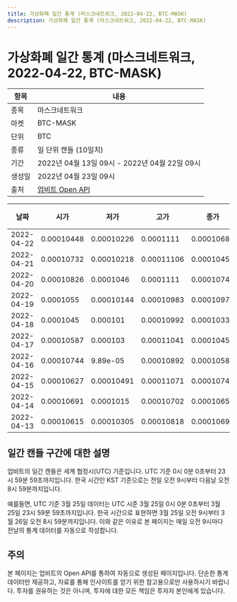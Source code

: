 ```yaml
---
title: 가상화폐 일간 통계 (마스크네트워크, 2022-04-22, BTC-MASK)
description: 가상화폐 일간 통계 (마스크네트워크, 2022-04-22, BTC-MASK)
---
```



가상화폐 일간 통계 (마스크네트워크, 2022-04-22, BTC-MASK)
===

|항목|내용|
|--|--|
|종목|마스크네트워크|
|마켓|BTC-MASK|
|단위|BTC|
|종류|일 단위 캔들 (10일치)|
|기간|2022년 04월 13일 09시 - 2022년 04월 22일 09시|
|생성일|2022년 04월 23일 09시|
|출처|[업비트 Open API](https://docs.upbit.com)|


|날짜|시가|저가|고가|종가|비고|
|--|--|--|--|--|--|
|2022-04-22|0.00010448|0.00010226|0.0001111|0.00010689|    |
|2022-04-21|0.00010732|0.00010218|0.00011106|0.00010453|    |
|2022-04-20|0.00010826|0.0001046|0.0001111|0.00010741|    |
|2022-04-19|0.0001055|0.00010144|0.00010983|0.00010979|    |
|2022-04-18|0.0001045|0.000101|0.00010992|0.00010332|    |
|2022-04-17|0.00010587|0.000103|0.00011041|0.00010451|    |
|2022-04-16|0.00010744|9.89e-05|0.00010892|0.00010586|    |
|2022-04-15|0.00010627|0.00010491|0.00011071|0.00010744|    |
|2022-04-14|0.00010691|0.0001015|0.00010702|0.00010653|    |
|2022-04-13|0.00010615|0.00010305|0.00010818|0.00010696|    |


일간 캔들 구간에 대한 설명
---


업비트의 일간 캔들은 세계 협정시(UTC) 기준입니다. 
UTC 기준 0시 0분 0초부터 23시 59분 59초까지입니다. 
한국 시간인 KST 기준으로는 전일 오전 9시부터 다음날 오전 8시 59분까지입니다. 


예를들면, UTC 기준 3월 25일 데이터는 UTC 시준 3월 25일 0시 0분 0초부터 3월 25일 23시 59분 59초까지입니다. 
한국 시간으로 표현하면 3월 25일 오전 9시부터 3월 26일 오전 8시 59분까지입니다. 
이와 같은 이유로 본 페이지는 매일 오전 9시마다 전날의 통계 데이터를 자동으로 작성합니다. 


주의
---


본 페이지는 업비트의 Open API를 통하여 자동으로 생성된 페이지입니다. 
단순한 통계 데이터만 제공하고, 자료를 통해 인사이트를 얻기 위한 참고용으로만 사용하시기 바랍니다. 
투자를 권유하는 것은 아니며, 투자에 대한 모든 책임은 투자자 본인에게 있습니다. 
